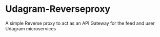 # Udagram-Reverseproxy
A simple Reverse proxy to act as an API Gateway for the feed and user Udagram microservices
